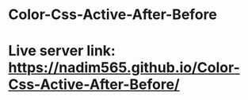 # Color-Css-Active-After-Before
# Live server link: https://nadim565.github.io/Color-Css-Active-After-Before/
